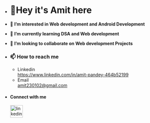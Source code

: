 - # 👋**Hey it's Amit here**
- 👀 **I’m interested in Web development and Android Development**
- 🌱 **I’m currently learning DSA and Web development**
- 💞️ **I’m looking to collaborate on Web development Projects**

- ### 📫 How to reach me 
     * Linkedin  
       https://www.linkedin.com/in/amit-pandey-464b52199 
     * Email<br> amit230102@gmail.com

- #### Connect with me
  [<img src='https://cdn.jsdelivr.net/npm/simple-icons@3.0.1/icons/linkedin.svg' alt='linkedin' height='40'>](https://www.linkedin.com/in/amit-pandey-464b52199)
